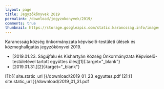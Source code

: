 ```yaml
---
layout: page
title: Jegyzőkönyvek 2019
permalink: /download/jegyzokonyvek/2019/
comments: true
thumbnail: https://storage.googleapis.com/static.karancssag.info/images/og/ft.jpg
---
```


Karancsság község önkormányzata képviselő-testületi ülések és közmeghallgatás jegyzőkönyvei 2019.

+ [2019.01.23. Ságújfalu és Kishartyán Község Önkormányzata Képviselő-testületével tartott együttes ülés][1]{:target="_blank"}
+ [2019.01.31.][2]{:target="_blank"}


[1]:{{ site.static_url }}/download/2019_01_23_egyuttes.pdf
[2]:{{ site.static_url }}/download/2019_01_31.pdf